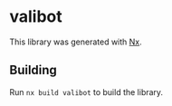 # valibot

This library was generated with [Nx](https://nx.dev).

## Building

Run `nx build valibot` to build the library.
